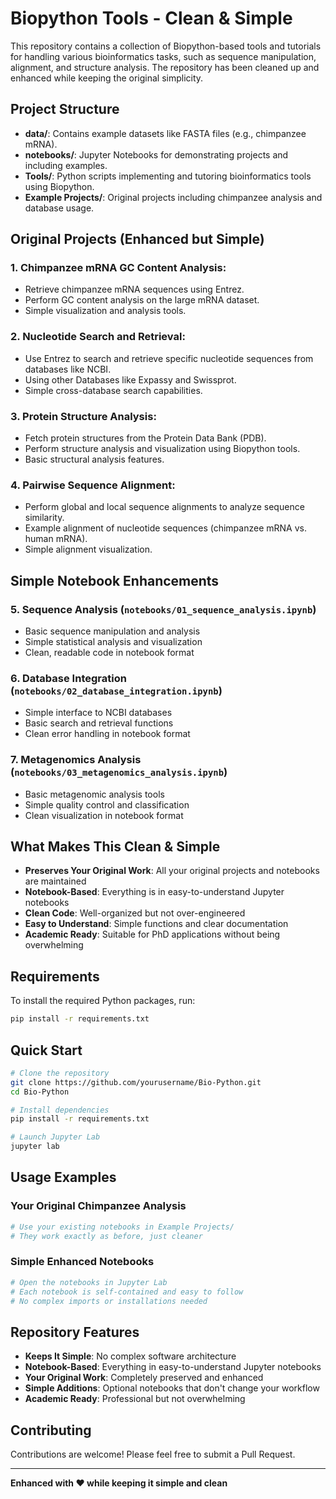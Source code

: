 # **Biopython Tools - Clean & Simple**

This repository contains a collection of Biopython-based tools and tutorials for handling various bioinformatics tasks, such as sequence manipulation, alignment, and structure analysis. The repository has been cleaned up and enhanced while keeping the original simplicity.

## **Project Structure**
- **data/**: Contains example datasets like FASTA files (e.g., chimpanzee mRNA).
- **notebooks/**: Jupyter Notebooks for demonstrating projects and including examples.
- **Tools/**: Python scripts implementing and tutoring bioinformatics tools using Biopython.
- **Example Projects/**: Original projects including chimpanzee analysis and database usage.

## **Original Projects (Enhanced but Simple)**

### 1. **Chimpanzee mRNA GC Content Analysis**:
   - Retrieve chimpanzee mRNA sequences using Entrez.
   - Perform GC content analysis on the large mRNA dataset.
   - Simple visualization and analysis tools.

### 2. **Nucleotide Search and Retrieval**:
   - Use Entrez to search and retrieve specific nucleotide sequences from databases like NCBI.
   - Using other Databases like Expassy and Swissprot.
   - Simple cross-database search capabilities.

### 3. **Protein Structure Analysis**:
   - Fetch protein structures from the Protein Data Bank (PDB).
   - Perform structure analysis and visualization using Biopython tools.
   - Basic structural analysis features.

### 4. **Pairwise Sequence Alignment**:
   - Perform global and local sequence alignments to analyze sequence similarity.
   - Example alignment of nucleotide sequences (chimpanzee mRNA vs. human mRNA).
   - Simple alignment visualization.

## **Simple Notebook Enhancements**

### 5. **Sequence Analysis** (`notebooks/01_sequence_analysis.ipynb`)
   - Basic sequence manipulation and analysis
   - Simple statistical analysis and visualization
   - Clean, readable code in notebook format

### 6. **Database Integration** (`notebooks/02_database_integration.ipynb`)
   - Simple interface to NCBI databases
   - Basic search and retrieval functions
   - Clean error handling in notebook format

### 7. **Metagenomics Analysis** (`notebooks/03_metagenomics_analysis.ipynb`)
   - Basic metagenomic analysis tools
   - Simple quality control and classification
   - Clean visualization in notebook format

## **What Makes This Clean & Simple**
- **Preserves Your Original Work**: All your original projects and notebooks are maintained
- **Notebook-Based**: Everything is in easy-to-understand Jupyter notebooks
- **Clean Code**: Well-organized but not over-engineered
- **Easy to Understand**: Simple functions and clear documentation
- **Academic Ready**: Suitable for PhD applications without being overwhelming

## **Requirements**
To install the required Python packages, run:

```bash
pip install -r requirements.txt
```

## **Quick Start**
```bash
# Clone the repository
git clone https://github.com/yourusername/Bio-Python.git
cd Bio-Python

# Install dependencies
pip install -r requirements.txt

# Launch Jupyter Lab
jupyter lab
```

## **Usage Examples**

### Your Original Chimpanzee Analysis
```python
# Use your existing notebooks in Example Projects/
# They work exactly as before, just cleaner
```

### Simple Enhanced Notebooks
```python
# Open the notebooks in Jupyter Lab
# Each notebook is self-contained and easy to follow
# No complex imports or installations needed
```

## **Repository Features**
- **Keeps It Simple**: No complex software architecture
- **Notebook-Based**: Everything in easy-to-understand Jupyter notebooks
- **Your Original Work**: Completely preserved and enhanced
- **Simple Additions**: Optional notebooks that don't change your workflow
- **Academic Ready**: Professional but not overwhelming

## **Contributing**
Contributions are welcome! Please feel free to submit a Pull Request.

---

**Enhanced with ❤️ while keeping it simple and clean**
